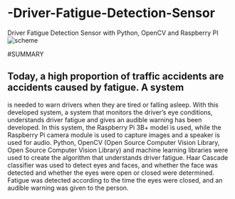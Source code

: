 # -Driver-Fatigue-Detection-Sensor
 Driver Fatigue Detection Sensor with Python, OpenCV and Raspberry PI
![scheme](https://user-images.githubusercontent.com/49395473/198663876-a6b3632b-200f-4f06-8f40-f6b0337ac67a.png)



#SUMMARY
## Today, a high proportion of traffic accidents are accidents caused by fatigue. A system
is needed to warn drivers when they are tired or falling asleep. With this developed
system, a system that monitors the driver’s eye conditions, understands driver fatigue
and gives an audible warning has been developed. In this system, the Raspberry Pi 3B+
model is used, while the Raspberry Pi camera module is used to capture images and
a speaker is used for audio. Python, OpenCV (Open Source Computer Vision Library,
Open Source Computer Vision Library) and machine learning libraries were used to
create the algorithm that understands driver fatigue. Haar Cascade classifier was used
to detect eyes and faces, and whether the face was detected and whether the eyes were
open or closed were determined. Fatigue was detected according to the time the eyes
were closed, and an audible warning was given to the person.
